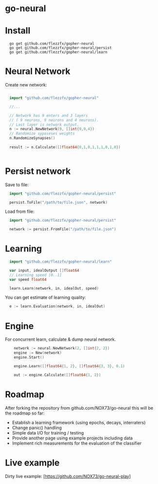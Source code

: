 go-neural
==============

# Install

```
  go get github.com/flezzfx/gopher-neural
  go get github.com/flezzfx/gopher-neural/persist
  go get github.com/flezzfx/gopher-neural/learn
```

# Neural Network

Create new network:

```go

  import "github.com/flezzfx/gopher-neural"

  //...

  // Network has 9 enters and 3 layers 
  // ( 9 neurons, 9 neurons and 4 neurons).
  // Last layer is network output.
  n := neural.NewNetwork(9, []int{9,9,4})
  // Randomize sypaseses weights
  n.RandomizeSynapses()
  
  result := n.Calculate([]float64{0,1,0,1,1,1,0,1,0})
  
```

# Persist network

Save to file:

```go
  import "github.com/flezzfx/gopher-neural/persist"

  persist.ToFile("/path/to/file.json", network)
```

Load from file:

```go
  import "github.com/flezzfx/gopher-neural/persist"

  network := persist.FromFile("/path/to/file.json")
```

# Learning

```go
  import "github.com/flezzfx/gopher-neural/learn"

  var input, idealOutput []float64
  // Learning speed [0..1]
  var speed float64

  learn.Learn(network, in, idealOut, speed)
```

You can get estimate of learning quality:

```go
  e := learn.Evaluation(network, in, idealOut)
```

# Engine 

For concurrent learn, calculate & dump neural network.

```go
	network := neural.NewNetwork(2, []int{2, 2})
	engine := New(network)
	engine.Start()

	engine.Learn([]float64{1, 2}, []float64{3, 3}, 0.1)

	out := engine.Calculate([]float64{1, 2})
```

# Roadmap

After forking the repository from github.com/NOX73/go-neural this will be the roadmap so far: 
* Establish a learning framework (using epochs, decays, interraters)
* Change panic() handling
* Simple data I/O for training / testing
* Provide another page using example projects including data
* Implement rich measurements for the evaluation of the classifier

# Live example

Dirty live example: [https://github.com/NOX73/go-neural-play]

